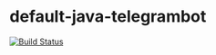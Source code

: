 # default-java-telegrambot

[![Build Status](https://travis-ci.org/itjustworksteam/default-java-telegrambot.svg?branch=master)](https://travis-ci.org/itjustworksteam/default-java-telegrambot)

